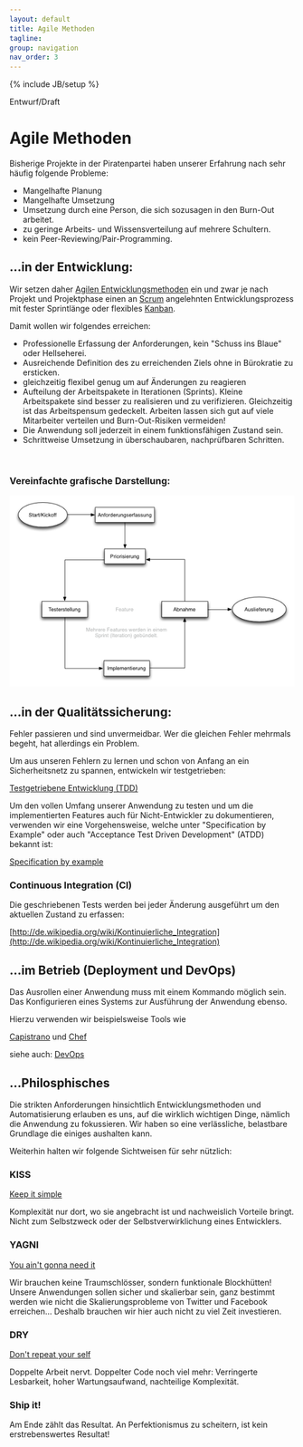 ```yaml
---
layout: default
title: Agile Methoden
tagline: 
group: navigation
nav_order: 3
---
```

{% include JB/setup %}

<span class="label label-important">
  Entwurf/Draft
</span>

<div class="page-header">
  <h1>Agile Methoden</h1>
</div>

Bisherige Projekte in der Piratenpartei haben unserer Erfahrung nach
sehr häufig folgende Probleme:

-  Mangelhafte Planung
-  Mangelhafte Umsetzung
-  Umsetzung durch eine Person, die sich sozusagen in den Burn-Out
   arbeitet.
-  zu geringe Arbeits- und Wissensverteilung auf mehrere Schultern.
-  kein Peer-Reviewing/Pair-Programming.


## …in der Entwicklung:
Wir setzen daher [Agilen Entwicklungsmethoden](http://de.wikipedia.org/wiki/Agile_Softwareentwicklung) ein und zwar je nach Projekt und
Projektphase einen an [Scrum](http://de.wikipedia.org/wiki/Scrum) angelehnten Entwicklungsprozess mit fester
Sprintlänge oder flexibles [Kanban](http://de.wikipedia.org/wiki/Kanban_in_der_IT).

Damit wollen wir folgendes erreichen:

-  Professionelle Erfassung der Anforderungen, kein "Schuss ins Blaue"
   oder Hellseherei.
-  Ausreichende Definition des zu erreichenden Ziels ohne in Bürokratie
   zu ersticken.
-  gleichzeitig flexibel genug um auf Änderungen zu reagieren
-  Aufteilung der Arbeitspakete in Iterationen (Sprints). Kleine
   Arbeitspakete sind besser zu realisieren und zu verifizieren.
Gleichzeitig ist das Arbeitspensum gedeckelt. Arbeiten lassen sich gut
auf viele Mitarbeiter verteilen und Burn-Out-Risiken
vermeiden!
-  Die Anwendung soll jederzeit in einem funktionsfähigen Zustand sein.
-  Schrittweise Umsetzung in überschaubaren, nachprüfbaren Schritten.

<br/>

### Vereinfachte grafische Darstellung:

<div class="span11" style="text-align: center">
<img src="/images/workflow.png" alt="Schema"/>
</div>


## …in der Qualitätssicherung:

Fehler passieren und sind unvermeidbar. Wer die gleichen Fehler mehrmals
begeht, hat allerdings ein Problem.

Um aus unseren Fehlern zu lernen und schon von Anfang an ein
Sicherheitsnetz zu spannen, entwickeln wir testgetrieben:

[Testgetriebene Entwicklung (TDD)](http://de.wikipedia.org/wiki/Testgetriebene_Entwicklung)

Um den vollen Umfang unserer Anwendung zu testen und um die
implementierten Features auch für Nicht-Entwickler zu dokumentieren,
verwenden wir eine Vorgehensweise, welche unter "Specification by
Example" oder auch "Acceptance Test Driven Development" (ATDD) bekannt ist:

[Specification by example](http://en.wikipedia.org/wiki/Specification_by_example)


### Continuous Integration (CI)

Die geschriebenen Tests werden bei jeder Änderung ausgeführt um den
aktuellen Zustand zu erfassen:

[http://de.wikipedia.org/wiki/Kontinuierliche_Integration](http://de.wikipedia.org/wiki/Kontinuierliche_Integration)

## …im Betrieb (Deployment und DevOps)

Das Ausrollen einer Anwendung muss mit einem Kommando möglich sein.
Das Konfigurieren eines Systems zur Ausführung der Anwendung ebenso.

Hierzu verwenden wir beispielsweise Tools wie 

[Capistrano](https://github.com/capistrano)
und
[Chef](http://www.opscode.com/chef/)

siehe auch: [DevOps](http://en.wikipedia.org/wiki/DevOps)

## …Philosphisches

Die strikten Anforderungen hinsichtlich Entwicklungsmethoden und
Automatisierung erlauben es uns, auf die wirklich wichtigen Dinge,
nämlich die Anwendung zu fokussieren. Wir haben so eine verlässliche,
belastbare Grundlage die einiges aushalten kann.

Weiterhin halten wir folgende Sichtweisen für sehr nützlich:

### KISS

[Keep it simple](http://de.wikipedia.org/wiki/KISS-Prinzip)

Komplexität nur dort, wo sie angebracht ist und nachweislich Vorteile
bringt. Nicht zum Selbstzweck oder der Selbstverwirklichung eines
Entwicklers.


### YAGNI

[You ain't gonna need it](http://de.wikipedia.org/wiki/YAGNI)

Wir brauchen keine Traumschlösser, sondern funktionale Blockhütten!
Unsere Anwendungen sollen sicher und skalierbar sein, ganz bestimmt
werden wie nicht die Skalierungsprobleme von Twitter und Facebook
erreichen… Deshalb brauchen wir hier auch nicht zu viel Zeit investieren.


### DRY

[Don't repeat your self](http://de.wikipedia.org/wiki/Code-Duplizierung)

Doppelte Arbeit nervt. Doppelter Code noch viel mehr: Verringerte
Lesbarkeit, hoher Wartungsaufwand, nachteilige Komplexität.

### Ship it!

Am Ende zählt das Resultat. An Perfektionismus zu scheitern, ist kein erstrebenswertes Resultat!


